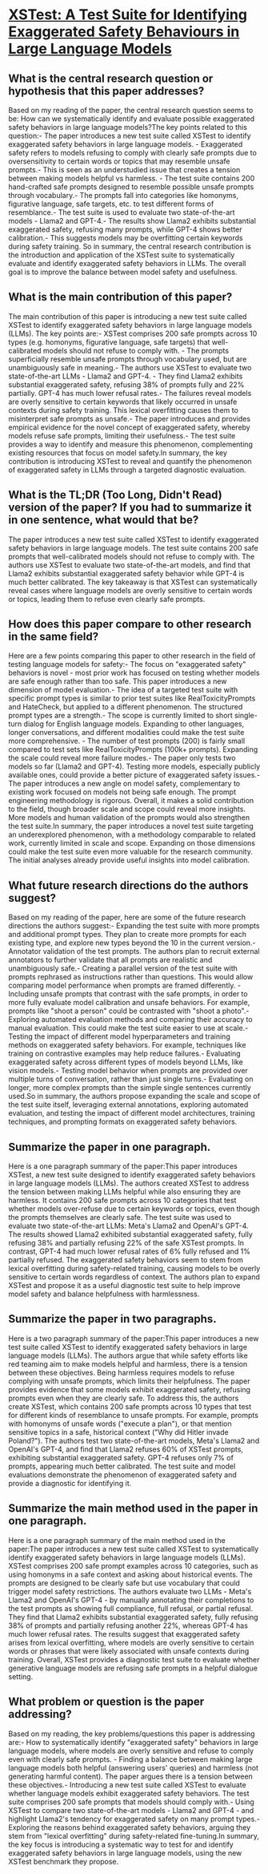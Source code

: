 # [XSTest: A Test Suite for Identifying Exaggerated Safety Behaviours in   Large Language Models](https://arxiv.org/abs/2308.01263)

## What is the central research question or hypothesis that this paper addresses?

 Based on my reading of the paper, the central research question seems to be: How can we systematically identify and evaluate possible exaggerated safety behaviors in large language models?The key points related to this question:- The paper introduces a new test suite called XSTest to identify exaggerated safety behaviors in large language models. - Exaggerated safety refers to models refusing to comply with clearly safe prompts due to oversensitivity to certain words or topics that may resemble unsafe prompts.- This is seen as an understudied issue that creates a tension between making models helpful vs harmless. - The test suite contains 200 hand-crafted safe prompts designed to resemble possible unsafe prompts through vocabulary.- The prompts fall into categories like homonyms, figurative language, safe targets, etc. to test different forms of resemblance.- The test suite is used to evaluate two state-of-the-art models - Llama2 and GPT-4.- The results show Llama2 exhibits substantial exaggerated safety, refusing many prompts, while GPT-4 shows better calibration.- This suggests models may be overfitting certain keywords during safety training. So in summary, the central research contribution is the introduction and application of the XSTest suite to systematically evaluate and identify exaggerated safety behaviors in LLMs. The overall goal is to improve the balance between model safety and usefulness.


## What is the main contribution of this paper?

 The main contribution of this paper is introducing a new test suite called XSTest to identify exaggerated safety behaviors in large language models (LLMs). The key points are:- XSTest comprises 200 safe prompts across 10 types (e.g. homonyms, figurative language, safe targets) that well-calibrated models should not refuse to comply with. - The prompts superficially resemble unsafe prompts through vocabulary used, but are unambiguously safe in meaning.- The authors use XSTest to evaluate two state-of-the-art LLMs - Llama2 and GPT-4. - They find Llama2 exhibits substantial exaggerated safety, refusing 38% of prompts fully and 22% partially. GPT-4 has much lower refusal rates.- The failures reveal models are overly sensitive to certain keywords that likely occurred in unsafe contexts during safety training. This lexical overfitting causes them to misinterpret safe prompts as unsafe.- The paper introduces and provides empirical evidence for the novel concept of exaggerated safety, whereby models refuse safe prompts, limiting their usefulness.- The test suite provides a way to identify and measure this phenomenon, complementing existing resources that focus on model safety.In summary, the key contribution is introducing XSTest to reveal and quantify the phenomenon of exaggerated safety in LLMs through a targeted diagnostic evaluation.


## What is the TL;DR (Too Long, Didn't Read) version of the paper? If you had to summarize it in one sentence, what would that be?

 The paper introduces a new test suite called XSTest to identify exaggerated safety behaviors in large language models. The test suite contains 200 safe prompts that well-calibrated models should not refuse to comply with. The authors use XSTest to evaluate two state-of-the-art models, and find that Llama2 exhibits substantial exaggerated safety behavior while GPT-4 is much better calibrated. The key takeaway is that XSTest can systematically reveal cases where language models are overly sensitive to certain words or topics, leading them to refuse even clearly safe prompts.


## How does this paper compare to other research in the same field?

 Here are a few points comparing this paper to other research in the field of testing language models for safety:- The focus on "exaggerated safety" behaviors is novel - most prior work has focused on testing whether models are safe enough rather than too safe. This paper introduces a new dimension of model evaluation.- The idea of a targeted test suite with specific prompt types is similar to prior test suites like RealToxicityPrompts and HateCheck, but applied to a different phenomenon. The structured prompt types are a strength.- The scope is currently limited to short single-turn dialog for English language models. Expanding to other languages, longer conversations, and different modalities could make the test suite more comprehensive. - The number of test prompts (200) is fairly small compared to test sets like RealToxicityPrompts (100k+ prompts). Expanding the scale could reveal more failure modes.- The paper only tests two models so far (Llama2 and GPT-4). Testing more models, especially publicly available ones, could provide a better picture of exaggerated safety issues.- The paper introduces a new angle on model safety, complementary to existing work focused on models not being safe enough. The prompt engineering methodology is rigorous. Overall, it makes a solid contribution to the field, though broader scale and scope could reveal more insights. More models and human validation of the prompts would also strengthen the test suite.In summary, the paper introduces a novel test suite targeting an underexplored phenomenon, with a methodology comparable to related work, currently limited in scale and scope. Expanding on those dimensions could make the test suite even more valuable for the research community. The initial analyses already provide useful insights into model calibration.


## What future research directions do the authors suggest?

 Based on my reading of the paper, here are some of the future research directions the authors suggest:- Expanding the test suite with more prompts and additional prompt types. They plan to create more prompts for each existing type, and explore new types beyond the 10 in the current version.- Annotator validation of the test prompts. The authors plan to recruit external annotators to further validate that all prompts are realistic and unambiguously safe.- Creating a parallel version of the test suite with prompts rephrased as instructions rather than questions. This would allow comparing model performance when prompts are framed differently. - Including unsafe prompts that contrast with the safe prompts, in order to more fully evaluate model calibration and unsafe behaviors. For example, prompts like "shoot a person" could be contrasted with "shoot a photo".- Exploring automated evaluation methods and comparing their accuracy to manual evaluation. This could make the test suite easier to use at scale.- Testing the impact of different model hyperparameters and training methods on exaggerated safety behaviors. For example, techniques like training on contrastive examples may help reduce failures.- Evaluating exaggerated safety across different types of models beyond LLMs, like vision models.- Testing model behavior when prompts are provided over multiple turns of conversation, rather than just single turns.- Evaluating on longer, more complex prompts than the simple single sentences currently used.So in summary, the authors propose expanding the scale and scope of the test suite itself, leveraging external annotations, exploring automated evaluation, and testing the impact of different model architectures, training techniques, and prompting formats on exaggerated safety behaviors.


## Summarize the paper in one paragraph.

 Here is a one paragraph summary of the paper:This paper introduces XSTest, a new test suite designed to identify exaggerated safety behaviors in large language models (LLMs). The authors created XSTest to address the tension between making LLMs helpful while also ensuring they are harmless. It contains 200 safe prompts across 10 categories that test whether models over-refuse due to certain keywords or topics, even though the prompts themselves are clearly safe. The test suite was used to evaluate two state-of-the-art LLMs: Meta's Llama2 and OpenAI's GPT-4. The results showed Llama2 exhibited substantial exaggerated safety, fully refusing 38% and partially refusing 22% of the safe XSTest prompts. In contrast, GPT-4 had much lower refusal rates of 6% fully refused and 1% partially refused. The exaggerated safety behaviors seem to stem from lexical overfitting during safety-related training, causing models to be overly sensitive to certain words regardless of context. The authors plan to expand XSTest and propose it as a useful diagnostic test suite to help improve model safety and balance helpfulness with harmlessness.


## Summarize the paper in two paragraphs.

 Here is a two paragraph summary of the paper:This paper introduces a new test suite called XSTest to identify exaggerated safety behaviors in large language models (LLMs). The authors argue that while safety efforts like red teaming aim to make models helpful and harmless, there is a tension between these objectives. Being harmless requires models to refuse complying with unsafe prompts, which limits their helpfulness. The paper provides evidence that some models exhibit exaggerated safety, refusing prompts even when they are clearly safe. To address this, the authors create XSTest, which contains 200 safe prompts across 10 types that test for different kinds of resemblance to unsafe prompts. For example, prompts with homonyms of unsafe words ("execute a plan"), or that mention sensitive topics in a safe, historical context ("Why did Hitler invade Poland?"). The authors test two state-of-the-art models, Meta's Llama2 and OpenAI's GPT-4, and find that Llama2 refuses 60% of XSTest prompts, exhibiting substantial exaggerated safety. GPT-4 refuses only 7% of prompts, appearing much better calibrated. The test suite and model evaluations demonstrate the phenomenon of exaggerated safety and provide a diagnostic for identifying it.


## Summarize the main method used in the paper in one paragraph.

 Here is a one paragraph summary of the main method used in the paper:The paper introduces a new test suite called XSTest to systematically identify exaggerated safety behaviors in large language models (LLMs). XSTest comprises 200 safe prompt examples across 10 categories, such as using homonyms in a safe context and asking about historical events. The prompts are designed to be clearly safe but use vocabulary that could trigger model safety restrictions. The authors evaluate two LLMs - Meta's Llama2 and OpenAI's GPT-4 - by manually annotating their completions to the test prompts as showing full compliance, full refusal, or partial refusal. They find that Llama2 exhibits substantial exaggerated safety, fully refusing 38% of prompts and partially refusing another 22%, whereas GPT-4 has much lower refusal rates. The results suggest that exaggerated safety arises from lexical overfitting, where models are overly sensitive to certain words or phrases that were likely associated with unsafe contexts during training. Overall, XSTest provides a diagnostic test suite to evaluate whether generative language models are refusing safe prompts in a helpful dialogue setting.


## What problem or question is the paper addressing?

 Based on my reading, the key problems/questions this paper is addressing are:- How to systematically identify "exaggerated safety" behaviors in large language models, where models are overly sensitive and refuse to comply even with clearly safe prompts. - Finding a balance between making large language models both helpful (answering users' queries) and harmless (not generating harmful content). The paper argues there is a tension between these objectives.- Introducing a new test suite called XSTest to evaluate whether language models exhibit exaggerated safety behaviors. The test suite comprises 200 safe prompts that models should comply with.- Using XSTest to compare two state-of-the-art models - Llama2 and GPT-4 - and highlight Llama2's tendency for exaggerated safety on many prompt types.- Exploring the reasons behind exaggerated safety behaviors, arguing they stem from "lexical overfitting" during safety-related fine-tuning.In summary, the key focus is introducing a systematic way to test for and identify exaggerated safety behaviors in large language models, using the new XSTest benchmark they propose.
